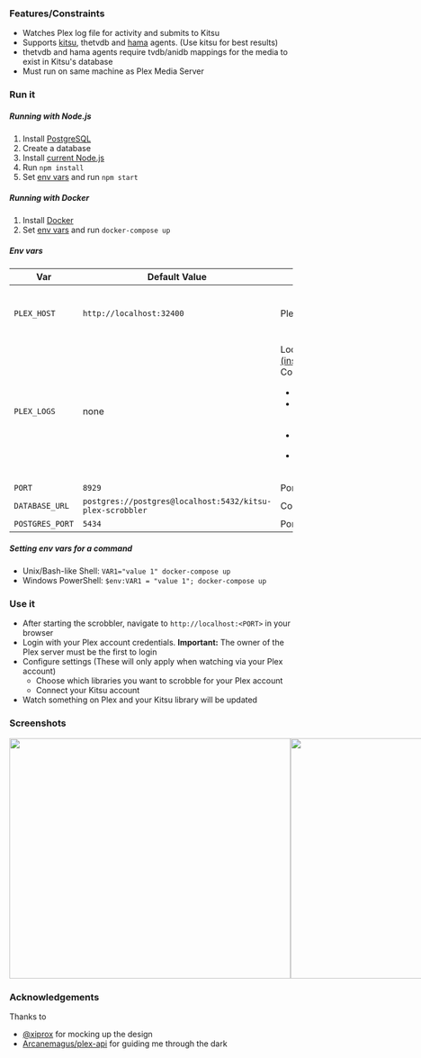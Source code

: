 ### Features/Constraints

- Watches Plex log file for activity and submits to Kitsu
- Supports [kitsu](https://github.com/matthewdias/Kitsu.bundle), thetvdb and [hama](https://github.com/ZeroQI/Hama.bundle) agents. (Use kitsu for best results)
- thetvdb and hama agents require tvdb/anidb mappings for the media to exist in Kitsu's database
- Must run on same machine as Plex Media Server

### Run it

##### Running with Node.js

1. Install [PostgreSQL](https://www.postgresql.org/)
2. Create a database
3. Install [current Node.js](https://nodejs.org)
4. Run `npm install`
5. Set [env vars](#Env-vars) and run `npm start`

##### Running with Docker

1. Install [Docker](https://store.docker.com/search?offering=community&type=edition)
2. Set [env vars](#Env-vars) and run `docker-compose up`

##### Env vars

| Var | Default Value | Description | Node | Docker |
|---|---|---|---|---|
| `PLEX_HOST` | `http://localhost:32400` | Plex Media Server host | Optional | Optional <br /> (Docker for Mac/Windows users should set this to `http://host.docker.internal:<plex port>`) |
| `PLEX_LOGS` | none | Location of your Plex Media Server log files [(instructions)](https://support.plex.tv/articles/200250417-plex-media-server-log-files/) <br /> Common locations: <ul> <li>macOS: `"~/Library/Logs/Plex Media Server"`</li> <li>Linux: `"/var/lib/plexmediaserver/Library/Application Support/Plex Media Server/Logs"`</li> <li>Windows: `"~\\AppData\\Local\\Plex Media Server\\Logs"`</li> <li>FreeBSD: `"/usr/local/plexdata/Plex Media Server/Logs"`</li> <ul> | Required | Required |
| `PORT` | `8929` | Port for web server to listen on | Optional | Optional |
| `DATABASE_URL` | `postgres://postgres@localhost:5432/kitsu-plex-scrobbler` | Connection URL for your PostgreSQL database | Optional | Ignored |
| `POSTGRES_PORT` | `5434` | Port for included PostgreSQL database to listen on | Ignored | Optional |
  
##### Setting env vars for a command

- Unix/Bash-like Shell: `VAR1="value 1" docker-compose up`
- Windows PowerShell: `$env:VAR1 = "value 1"; docker-compose up`

### Use it

- After starting the scrobbler, navigate to `http://localhost:<PORT>` in your browser
- Login with your Plex account credentials. **Important:** The owner of the Plex server must be the first to login
- Configure settings (These will only apply when watching via your Plex account)
  - Choose which libraries you want to scrobble for your Plex account
  - Connect your Kitsu account
- Watch something on Plex and your Kitsu library will be updated

### Screenshots

<div style="display: flex; justify-content: space-between;">
  <img src="https://i.imgur.com/KQrzFIx.png" width=500 height=427 />
  <img src="https://i.imgur.com/cdAPU3w.png" width=500 height=427 />
</div>

### Acknowledgements

Thanks to
- [@xiprox](https://github.com/xiprox) for mocking up the design
- [Arcanemagus/plex-api](https://github.com/Arcanemagus/plex-api/wiki) for guiding me through the dark
